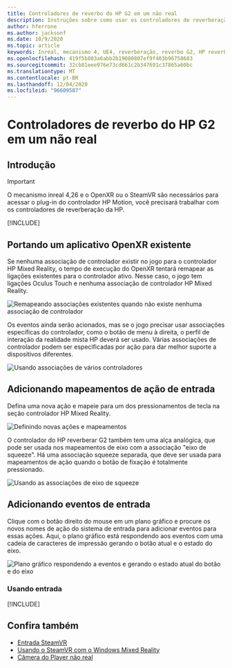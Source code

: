 ```yaml
---
title: Controladores de reverbo do HP G2 em um não real
description: Instruções sobre como usar os controladores de reverberação HP reverbo G2 em OpenXR e SteamVR
author: hferrone
ms.author: jacksonf
ms.date: 10/9/2020
ms.topic: article
keywords: Inreal, mecanismo 4, UE4, reverberação, reverbo G2, HP reverbs G2, realidade misturada, desenvolvimento, controladores de movimento, entrada do usuário, recursos, novo projeto, emulador, documentação, guias, recursos, hologramas, desenvolvimento de jogos, headset de realidade misturada, headset de realidade mista do Windows, headset da realidade virtual
ms.openlocfilehash: 419f5b803a6abb2b19080807ef9f403b96758683
ms.sourcegitcommit: 32cb81eee976e73cd661c2b347691c37865a60bc
ms.translationtype: MT
ms.contentlocale: pt-BR
ms.lasthandoff: 12/04/2020
ms.locfileid: "96609587"
---
```

# <a name="hp-reverb-g2-controllers-in-unreal"></a>Controladores de reverbo do HP G2 em um não real 

## <a name="getting-started"></a>Introdução

> [!IMPORTANT]
> O mecanismo inreal 4,26 e o OpenXR ou o SteamVR são necessários para acessar o plug-in do controlador HP Motion, você precisará trabalhar com os controladores de reverberação da HP.

[!INCLUDE[](includes/tabs-g2-controllers-in-unreal.md)]

## <a name="porting-an-existing-openxr-app"></a>Portando um aplicativo OpenXR existente 

Se nenhuma associação de controlador existir no jogo para o controlador HP Mixed Reality, o tempo de execução do OpenXR tentará remapear as ligações existentes para o controlador ativo.  Nesse caso, o jogo tem ligações Oculus Touch e nenhuma associação de controlador HP Mixed Reality.

![Remapeando associações existentes quando não existe nenhuma associação de controlador](images/reverb-g2-img-04.png)

Os eventos ainda serão acionados, mas se o jogo precisar usar associações específicas do controlador, como o botão de menu à direita, o perfil de interação da realidade mista HP deverá ser usado.  Várias associações de controlador podem ser especificadas por ação para dar melhor suporte a dispositivos diferentes.
   
![Usando associações de vários controladores](images/reverb-g2-img-05.png)

## <a name="adding-input-action-mappings"></a>Adicionando mapeamentos de ação de entrada 

Defina uma nova ação e mapeie para um dos pressionamentos de tecla na seção controlador HP Mixed Reality.

![Definindo novas ações e mapeamentos](images/reverb-g2-img-02.png)

O controlador do HP reverberar G2 também tem uma alça analógica, que pode ser usada nos mapeamentos de eixo com a associação "eixo de squeeze".  Há uma associação squeeze separada, que deve ser usada para mapeamentos de ação quando o botão de fixação é totalmente pressionado. 

![Usando as associações de eixo de squeeze](images/reverb-g2-img-03.png)

## <a name="adding-input-events"></a>Adicionando eventos de entrada

Clique com o botão direito do mouse em um plano gráfico e procure os novos nomes de ação do sistema de entrada para adicionar eventos para essas ações.  Aqui, o plano gráfico está respondendo aos eventos com uma cadeia de caracteres de impressão gerando o botão atual e o estado do eixo.

![Plano gráfico respondendo a eventos e gerando o estado atual do botão e do eixo](images/reverb-g2-img-06.png)

### <a name="using-input"></a>Usando entrada 

[!INCLUDE[](includes/tabs-g2-controller-mapping-in-unreal.md)]

## <a name="see-also"></a>Confira também
* [Entrada SteamVR](https://docs.unrealengine.com/Platforms/VR/SteamVR/HowTo/SteamVRInput/index.html)
* [Usando o SteamVR com o Windows Mixed Reality](https://docs.microsoft.com/windows/mixed-reality/enthusiast-guide/using-steamvr-with-windows-mixed-reality)
* [Câmera do Player não real](https://docs.unrealengine.com/Programming/Tutorials/PlayerCamera/3/index.html)